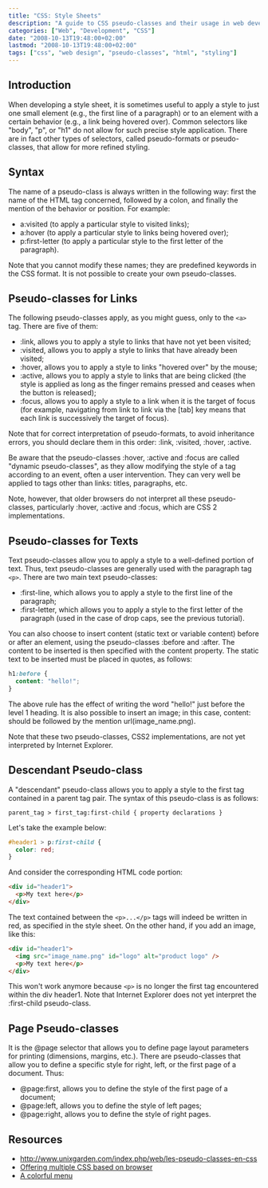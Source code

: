 ```yaml
---
title: "CSS: Style Sheets"
description: "A guide to CSS pseudo-classes and their usage in web development, including link states, text formatting, and page styling."
categories: ["Web", "Development", "CSS"]
date: "2008-10-13T19:48:00+02:00"
lastmod: "2008-10-13T19:48:00+02:00"
tags: ["css", "web design", "pseudo-classes", "html", "styling"]
---
```


## Introduction

When developing a style sheet, it is sometimes useful to apply a style to just one small element (e.g., the first line of a paragraph) or to an element with a certain behavior (e.g., a link being hovered over). Common selectors like "body", "p", or "h1" do not allow for such precise style application. There are in fact other types of selectors, called pseudo-formats or pseudo-classes, that allow for more refined styling.

## Syntax

The name of a pseudo-class is always written in the following way: first the name of the HTML tag concerned, followed by a colon, and finally the mention of the behavior or position. For example:

- a:visited (to apply a particular style to visited links);
- a:hover (to apply a particular style to links being hovered over);
- p:first-letter (to apply a particular style to the first letter of the paragraph).

Note that you cannot modify these names; they are predefined keywords in the CSS format. It is not possible to create your own pseudo-classes.

## Pseudo-classes for Links

The following pseudo-classes apply, as you might guess, only to the `<a>` tag. There are five of them:

- :link, allows you to apply a style to links that have not yet been visited;
- :visited, allows you to apply a style to links that have already been visited;
- :hover, allows you to apply a style to links "hovered over" by the mouse;
- :active, allows you to apply a style to links that are being clicked (the style is applied as long as the finger remains pressed and ceases when the button is released);
- :focus, allows you to apply a style to a link when it is the target of focus (for example, navigating from link to link via the [tab] key means that each link is successively the target of focus).

Note that for correct interpretation of pseudo-formats, to avoid inheritance errors, you should declare them in this order: :link, :visited, :hover, :active.

Be aware that the pseudo-classes :hover, :active and :focus are called "dynamic pseudo-classes", as they allow modifying the style of a tag according to an event, often a user intervention. They can very well be applied to tags other than links: titles, paragraphs, etc.

Note, however, that older browsers do not interpret all these pseudo-classes, particularly :hover, :active and :focus, which are CSS 2 implementations.

## Pseudo-classes for Texts

Text pseudo-classes allow you to apply a style to a well-defined portion of text. Thus, text pseudo-classes are generally used with the paragraph tag `<p>`.
There are two main text pseudo-classes:

- :first-line, which allows you to apply a style to the first line of the paragraph;
- :first-letter, which allows you to apply a style to the first letter of the paragraph (used in the case of drop caps, see the previous tutorial).

You can also choose to insert content (static text or variable content) before or after an element, using the pseudo-classes :before and :after. The content to be inserted is then specified with the content property. The static text to be inserted must be placed in quotes, as follows:

```css
h1:before {
  content: "hello!";
}
```

The above rule has the effect of writing the word "hello!" just before the level 1 heading. It is also possible to insert an image; in this case, content: should be followed by the mention url(image_name.png).

Note that these two pseudo-classes, CSS2 implementations, are not yet interpreted by Internet Explorer.

## Descendant Pseudo-class

A "descendant" pseudo-class allows you to apply a style to the first tag contained in a parent tag pair.
The syntax of this pseudo-class is as follows:

```
parent_tag > first_tag:first-child { property declarations }
```

Let's take the example below:

```css
#header1 > p:first-child {
  color: red;
}
```

And consider the corresponding HTML code portion:

```html
<div id="header1">
  <p>My text here</p>
</div>
```

The text contained between the `<p>...</p>` tags will indeed be written in red, as specified in the style sheet. On the other hand, if you add an image, like this:

```html
<div id="header1">
  <img src="image_name.png" id="logo" alt="product logo" />
  <p>My text here</p>
</div>
```

This won't work anymore because `<p>` is no longer the first tag encountered within the div header1.
Note that Internet Explorer does not yet interpret the :first-child pseudo-class.

## Page Pseudo-classes

It is the @page selector that allows you to define page layout parameters for printing (dimensions, margins, etc.). There are pseudo-classes that allow you to define a specific style for right, left, or the first page of a document. Thus:

- @page:first, allows you to define the style of the first page of a document;
- @page:left, allows you to define the style of left pages;
- @page:right, allows you to define the style of right pages.

## Resources
- http://www.unixgarden.com/index.php/web/les-pseudo-classes-en-css
- [Offering multiple CSS based on browser](../../static/pdf/proposer_plusieurs_css_en_fonction_du_navigateur.pdf)
- [A colorful menu](../../static/pdf/un_menu_haut_en_couleurs.pdf)
